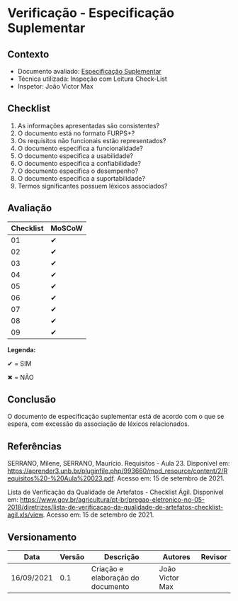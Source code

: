 # Verificação - Especificação Suplementar

## Contexto
* Documento avaliado: <a href="https://requisitos-de-software.github.io/2021.1-MetroDF/Modelagem/especificacao/">Especificação Suplementar</a>
* Técnica utilizada: Inspeção com Leitura Check-List
* Inspetor: João Victor Max

## Checklist

01. As informações apresentadas são consistentes?
02. O documento está no formato FURPS+?
03. Os requisitos não funcionais estão representados?
04. O documento especifica a funcionalidade?
05. O documento especifica a usabilidade?
06. O documento especifica a confiabilidade?
07. O documento especifica o desempenho?
08. O documento especifica a suportabilidade?
09. Termos significantes possuem léxicos associados?

## Avaliação

|  Checklist |  MoSCoW | 
| ---------- | ------  | 
|     01     |   ✔     |
|     02     |   ✔     |
|     03     |   ✔     |
|     04     |   ✔     |
|     05     |   ✔     |
|     06     |   ✔     |
|     07     |   ✔     |
|     08     |   ✔     |
|     09     |   ✔     |

**Legenda:**

✔ = SIM 

✖ = NÃO

## Conclusão
O documento de especificação suplementar está de acordo com o que se espera, com excessão da associação de léxicos relacionados.

## Referências

SERRANO, Milene, SERRANO, Maurício. Requisitos - Aula 23. Disponível em: <https://aprender3.unb.br/pluginfile.php/993660/mod_resource/content/2/Requisitos%20-%20Aula%20023.pdf>. Acesso em: 15 de setembro de 2021.

Lista de Verificação da Qualidade de Artefatos - Checklist Ágil. Disponível em: <https://www.gov.br/agricultura/pt-br/pregao-eletronico-no-05-2018/diretrizes/lista-de-verificacao-da-qualidade-de-artefatos-checklist-agil.xls/view>.  Acesso em: 15 de setembro de 2021.

## Versionamento

| Data       | Versão | Descrição                                       | Autores          | Revisor          |
| ---------- | ------ | ---------------------------------------------   | ---------------- | ---------------- |
| 16/09/2021 |  0.1   | Criação e elaboração do documento              | João Victor Max  |                  |
